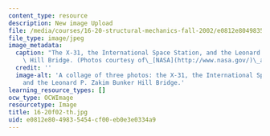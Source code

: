 ```yaml
---
content_type: resource
description: New image Upload
file: /media/courses/16-20-structural-mechanics-fall-2002/e0812e8049835454cf00eb0e3e0334a9_16-20f02-th.jpg
file_type: image/jpeg
image_metadata:
  caption: "The X-31, the International Space Station, and the Leonard P. Zakim Bunker\
    \ Hill Bridge. (Photos courtesy of\_[NASA](http://www.nasa.gov/)\_and\_[OCW](http://ocw.mit.edu).)"
  credit: ''
  image-alt: 'A collage of three photos: the X-31, the International Space Station,
    and the Leonard P. Zakim Bunker Hill Bridge.'
learning_resource_types: []
ocw_type: OCWImage
resourcetype: Image
title: 16-20f02-th.jpg
uid: e0812e80-4983-5454-cf00-eb0e3e0334a9
---
```

